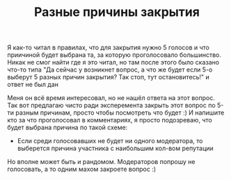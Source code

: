 ﻿---
title: "Разные причины закрытия"
se.owner.user_id: 385375
se.owner.display_name: "EzioMercer"
se.owner.link: "https://ru.meta.stackoverflow.com/users/385375/eziomercer"
se.link: "https://ru.meta.stackoverflow.com/questions/12059/%d0%a0%d0%b0%d0%b7%d0%bd%d1%8b%d0%b5-%d0%bf%d1%80%d0%b8%d1%87%d0%b8%d0%bd%d1%8b-%d0%b7%d0%b0%d0%ba%d1%80%d1%8b%d1%82%d0%b8%d1%8f"
se.question_id: 12059
se.post_type: question
---
<p>Я как-то читал в правилах, что для закрытия нужно 5 голосов и что приичиной будет выбрана та, за которую проголосовало большинство. Никак не смог найти где я это читал, но там после этого было сказано что-то типа &quot;Да сейчас у возникнет вопрос, а что же будет если 5-о выберут 5 разных причин закрытия? Так стоп, тут остановитесь!&quot; и ответ не был дан</p>
<p>Меня он всё время интересовал, но не нашёл ответа на этот вопрос. Так вот предлагаю чисто ради эксперемента закрыть этот вопрос по 5-ти разным причинам, просто чтобы посмотреть что будет :) И напишите кто за что проголосовал в комментариях, я просто подозреваю, что будет выбрана причина по такой схеме:</p>
<ul>
<li>Если среди голосовавших не будет ни одного модератора, то выберется причина участника с наибольшим кол-вом репутации</li>
</ul>
<p>Но вполне может быть и рандомом. Модераторов попрошу не голосовать, а то одним махом закроете вопрос :)</p>

